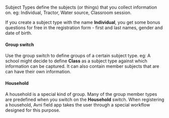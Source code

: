 Subject Types define the subjects (or things) that you collect information on. eg: Individual, Tractor, Water source, Classroom session.

If you create a subject type with the name **Individual**, you get some bonus questions for free in the registration form - first and last names, gender and date of birth.

#### Group switch

Use the group switch to define groups of a certain subject type. eg: A school might decide to define **Class** as a subject type against which information can be captured. It can also contain member subjects that are can have their own information.

#### Household

A household is a special kind of group. Many of the group member types are predefined when you switch on the **Household** switch. When registering a household, Avni field app takes the user through a special workflow designed for this purpose.

